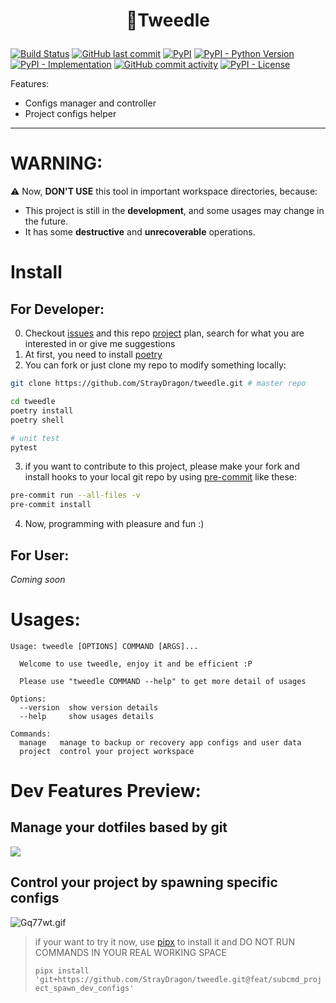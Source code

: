 # <p align="center"> :snake:Tweedle </p>

[![Build Status](https://travis-ci.org/StrayDragon/tweedle.svg?branch=master)](https://travis-ci.org/StrayDragon/tweedle)
[![GitHub last commit](https://img.shields.io/github/last-commit/straydragon/tweedle)](https://github.com/StrayDragon/tweedle/commits)
[![PyPI](https://img.shields.io/pypi/v/tweedle)](https://pypi.org/project/tweedle)
[![PyPI - Python Version](https://img.shields.io/pypi/pyversions/tweedle)](https://pypi.org/project/tweedle)
[![PyPI - Implementation](https://img.shields.io/pypi/implementation/tweedle)](https://pypi.org/project/tweedle)
[![GitHub commit activity](https://img.shields.io/github/commit-activity/w/straydragon/tweedle)](https://github.com/StrayDragon/tweedle/commits)
[![PyPI - License](https://img.shields.io/pypi/l/tweedle)](https://github.com/StrayDragon/tweedle/blob/master/LICENSE)

<!--TODO:Add more icons see https://shields.io-->

Features:

- Configs manager and controller
- Project configs helper
<!-- - Commands manager and controller -->

---

# **WARNING**:

:warning: Now, **DON'T USE** this tool in important workspace directories, because:

- This project is still in the **development**, and some usages may change in the future.
- It has some **destructive** and **unrecoverable** operations.

# Install

## For Developer:

0. Checkout [issues](https://github.com/StrayDragon/tweedle/issues) and this repo [project](https://github.com/StrayDragon/tweedle/projects/1?fullscreen=true) plan, search for what you are interested in or give me suggestions
1. At first, you need to install [poetry](https://poetry.eustace.io/)
2. You can fork or just clone my repo to modify something locally:

```bash
git clone https://github.com/StrayDragon/tweedle.git # master repo

cd tweedle
poetry install
poetry shell

# unit test
pytest
```

3. if you want to contribute to this project, please make your fork and install hooks to your local git repo by using [pre-commit](https://pre-commit.com/) like these:

```bash
pre-commit run --all-files -v
pre-commit install
```

4. Now, programming with pleasure and fun :)

## For User:

_Coming soon_

# Usages:

```
Usage: tweedle [OPTIONS] COMMAND [ARGS]...

  Welcome to use tweedle, enjoy it and be efficient :P

  Please use "tweedle COMMAND --help" to get more detail of usages

Options:
  --version  show version details
  --help     show usages details

Commands:
  manage   manage to backup or recovery app configs and user data
  project  control your project workspace
```

# Dev Features Preview:

## Manage your dotfiles based by git

![](https://s1.ax1x.com/2020/04/02/GYFdQx.gif)

## Control your project by spawning specific configs

![Gq77wt.gif](https://s1.ax1x.com/2020/04/12/Gq77wt.gif)

> if your want to try it now, use [pipx](https://github.com/pipxproject/pipx) to install it and DO NOT RUN COMMANDS IN YOUR REAL WORKING SPACE
>
> `pipx install 'git+https://github.com/StrayDragon/tweedle.git@feat/subcmd_project_spawn_dev_configs'`
